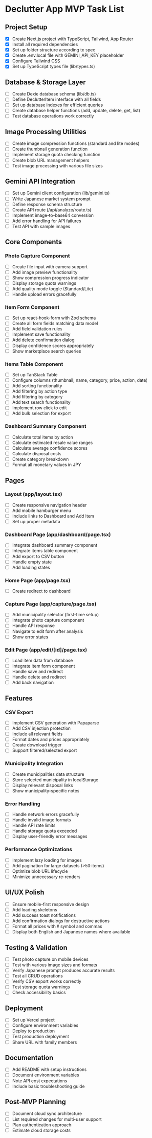 # Declutter App MVP Task List

## Project Setup
- [x] Create Next.js project with TypeScript, Tailwind, App Router
- [x] Install all required dependencies
- [x] Set up folder structure according to spec
- [x] Create .env.local file with GEMINI_API_KEY placeholder
- [x] Configure Tailwind CSS
- [x] Set up TypeScript types file (lib/types.ts)

## Database & Storage Layer
- [ ] Create Dexie database schema (lib/db.ts)
- [ ] Define DeclutterItem interface with all fields
- [ ] Set up database indexes for efficient queries
- [ ] Create database helper functions (add, update, delete, get, list)
- [ ] Test database operations work correctly

## Image Processing Utilities
- [ ] Create image compression functions (standard and lite modes)
- [ ] Create thumbnail generation function
- [ ] Implement storage quota checking function
- [ ] Create blob URL management helpers
- [ ] Test image processing with various file sizes

## Gemini API Integration
- [ ] Set up Gemini client configuration (lib/gemini.ts)
- [ ] Write Japanese market system prompt
- [ ] Define response schema structure
- [ ] Create API route (/api/analyze/route.ts)
- [ ] Implement image-to-base64 conversion
- [ ] Add error handling for API failures
- [ ] Test API with sample images

## Core Components

### Photo Capture Component
- [ ] Create file input with camera support
- [ ] Add image preview functionality
- [ ] Show compression progress indicator
- [ ] Display storage quota warnings
- [ ] Add quality mode toggle (Standard/Lite)
- [ ] Handle upload errors gracefully

### Item Form Component
- [ ] Set up react-hook-form with Zod schema
- [ ] Create all form fields matching data model
- [ ] Add field validation rules
- [ ] Implement save functionality
- [ ] Add delete confirmation dialog
- [ ] Display confidence scores appropriately
- [ ] Show marketplace search queries

### Items Table Component
- [ ] Set up TanStack Table
- [ ] Configure columns (thumbnail, name, category, price, action, date)
- [ ] Add sorting functionality
- [ ] Add filtering by action type
- [ ] Add filtering by category
- [ ] Add text search functionality
- [ ] Implement row click to edit
- [ ] Add bulk selection for export

### Dashboard Summary Component
- [ ] Calculate total items by action
- [ ] Calculate estimated resale value ranges
- [ ] Calculate average confidence scores
- [ ] Calculate disposal costs
- [ ] Create category breakdown
- [ ] Format all monetary values in JPY

## Pages

### Layout (app/layout.tsx)
- [ ] Create responsive navigation header
- [ ] Add mobile hamburger menu
- [ ] Include links to Dashboard and Add Item
- [ ] Set up proper metadata

### Dashboard Page (app/dashboard/page.tsx)
- [ ] Integrate dashboard summary component
- [ ] Integrate items table component
- [ ] Add export to CSV button
- [ ] Handle empty state
- [ ] Add loading states

### Home Page (app/page.tsx)
- [ ] Create redirect to dashboard

### Capture Page (app/capture/page.tsx)
- [ ] Add municipality selector (first-time setup)
- [ ] Integrate photo capture component
- [ ] Handle API response
- [ ] Navigate to edit form after analysis
- [ ] Show error states

### Edit Page (app/edit/[id]/page.tsx)
- [ ] Load item data from database
- [ ] Integrate item form component
- [ ] Handle save and redirect
- [ ] Handle delete and redirect
- [ ] Add back navigation

## Features

### CSV Export
- [ ] Implement CSV generation with Papaparse
- [ ] Add CSV injection protection
- [ ] Include all relevant fields
- [ ] Format dates and prices appropriately
- [ ] Create download trigger
- [ ] Support filtered/selected export

### Municipality Integration
- [ ] Create municipalities data structure
- [ ] Store selected municipality in localStorage
- [ ] Display relevant disposal links
- [ ] Show municipality-specific notes

### Error Handling
- [ ] Handle network errors gracefully
- [ ] Handle invalid image formats
- [ ] Handle API rate limits
- [ ] Handle storage quota exceeded
- [ ] Display user-friendly error messages

### Performance Optimizations
- [ ] Implement lazy loading for images
- [ ] Add pagination for large datasets (>50 items)
- [ ] Optimize blob URL lifecycle
- [ ] Minimize unnecessary re-renders

## UI/UX Polish
- [ ] Ensure mobile-first responsive design
- [ ] Add loading skeletons
- [ ] Add success toast notifications
- [ ] Add confirmation dialogs for destructive actions
- [ ] Format all prices with ¥ symbol and commas
- [ ] Display both English and Japanese names where available

## Testing & Validation
- [ ] Test photo capture on mobile devices
- [ ] Test with various image sizes and formats
- [ ] Verify Japanese prompt produces accurate results
- [ ] Test all CRUD operations
- [ ] Verify CSV export works correctly
- [ ] Test storage quota warnings
- [ ] Check accessibility basics

## Deployment
- [ ] Set up Vercel project
- [ ] Configure environment variables
- [ ] Deploy to production
- [ ] Test production deployment
- [ ] Share URL with family members

## Documentation
- [ ] Add README with setup instructions
- [ ] Document environment variables
- [ ] Note API cost expectations
- [ ] Include basic troubleshooting guide

## Post-MVP Planning
- [ ] Document cloud sync architecture
- [ ] List required changes for multi-user support
- [ ] Plan authentication approach
- [ ] Estimate cloud storage costs